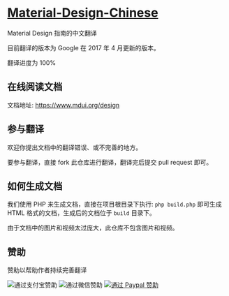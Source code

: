 # <a href="https://www.mdui.org/design" target="_blank">Material-Design-Chinese</a>

Material Design 指南的中文翻译

目前翻译的版本为 Google 在 2017 年 4 月更新的版本。

翻译进度为 100%

## 在线阅读文档

文档地址: https://www.mdui.org/design

## 参与翻译

欢迎你提出文档中的翻译错误、或不完善的地方。

要参与翻译，直接 fork 此仓库进行翻译，翻译完后提交 pull request 即可。

## 如何生成文档

我们使用 PHP 来生成文档，直接在项目根目录下执行: `php build.php` 即可生成 HTML 格式的文档，生成后的文档位于 `build` 目录下。

由于文档中的图片和视频太过庞大，此仓库不包含图片和视频。

## 赞助

赞助以帮助作者持续完善翻译

![通过支付宝赞助](//ww1.sinaimg.cn/large/63f511e3gy1ffhw0jj5n4j206o089dge.jpg)
![通过微信赞助](//ww1.sinaimg.cn/large/63f511e3gy1ffhw0vkaeaj206o0890ta.jpg)
[![通过 Paypal 赞助](//ww1.sinaimg.cn/large/63f511e3gy1fff6937xzbj203w00y3yc.jpg)](https://www.paypal.me/zdhxiong/5)
